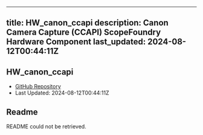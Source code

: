 
---
title: HW_canon_ccapi
description: Canon Camera Capture (CCAPI) ScopeFoundry Hardware Component
last_updated: 2024-08-12T00:44:11Z
---

## HW_canon_ccapi

- [GitHub Repository](https://github.com/ScopeFoundry/HW_canon_ccapi)
- Last Updated: 2024-08-12T00:44:11Z

## Readme

README could not be retrieved.

